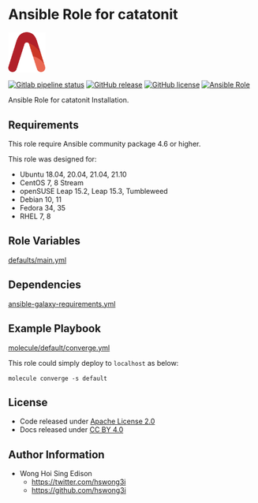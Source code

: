 # Ansible Role for catatonit

<img src="/alvistack.svg" width="75" alt="AlviStack">

[![Gitlab pipeline status](https://img.shields.io/gitlab/pipeline/alvistack/ansible-role-catatonit/master)](https://gitlab.com/alvistack/ansible-role-catatonit/-/pipelines)
[![GitHub release](https://img.shields.io/github/release/alvistack/ansible-role-catatonit.svg)](https://github.com/alvistack/ansible-role-catatonit/releases)
[![GitHub license](https://img.shields.io/github/license/alvistack/ansible-role-catatonit.svg)](https://github.com/alvistack/ansible-role-catatonit/blob/master/LICENSE)
[![Ansible Role](https://img.shields.io/badge/galaxy-alvistack.catatonit-blue.svg)](https://galaxy.ansible.com/alvistack/catatonit)

Ansible Role for catatonit Installation.

## Requirements

This role require Ansible community package 4.6 or higher.

This role was designed for:

  - Ubuntu 18.04, 20.04, 21.04, 21.10
  - CentOS 7, 8 Stream
  - openSUSE Leap 15.2, Leap 15.3, Tumbleweed
  - Debian 10, 11
  - Fedora 34, 35
  - RHEL 7, 8

## Role Variables

[defaults/main.yml](defaults/main.yml)

## Dependencies

[ansible-galaxy-requirements.yml](ansible-galaxy-requirements.yml)

## Example Playbook

[molecule/default/converge.yml](molecule/default/converge.yml)

This role could simply deploy to `localhost` as below:

    molecule converge -s default

## License

  - Code released under [Apache License 2.0](LICENSE)
  - Docs released under [CC BY 4.0](http://creativecommons.org/licenses/by/4.0/)

## Author Information

  - Wong Hoi Sing Edison
      - <https://twitter.com/hswong3i>
      - <https://github.com/hswong3i>

